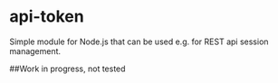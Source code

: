 api-token
=========

Simple module for Node.js that can be used e.g. for REST api session management.

##Work in progress, not tested